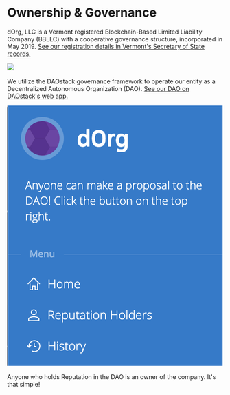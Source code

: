 # Ownership & Governance

dOrg, LLC is a Vermont registered Blockchain-Based Limited Liability Company \(BBLLC\) with a cooperative governance structure, incorporated in May 2019. [See our registration details in Vermont's Secretary of State records.](https://www.vtsosonline.com/online/BusinessInquire/BusinessInformation?businessID=357139)

![](../.gitbook/assets/legal.dorg.1.png)

We utilize the DAOstack governance framework to operate our entity as a Decentralized Autonomous Organization \(DAO\). [See our DAO on DAOstack's web app.](https://alchemy.daostack.io/dao/0xbe1a98d3452f6da6e0984589e545d4fc25af7526)

![](../.gitbook/assets/screen-shot-2019-12-27-at-7.12.00-pm.png)

Anyone who holds Reputation in the DAO is an owner of the company. It's that simple!

